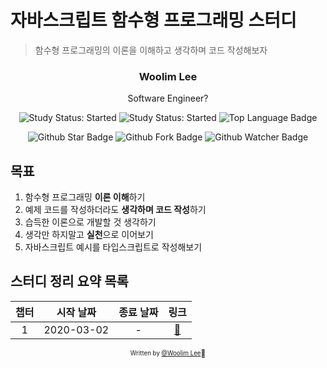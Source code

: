 # 자바스크립트 함수형 프로그래밍 스터디

> 함수형 프로그래밍의 이론을 이해하고 생각하며 코드 작성해보자

<div align="center">

<h3>Woolim Lee</h3>
<p>Software Engineer?</p>

![Study Status: Started](https://img.shields.io/badge/Study%20Status-Started-blue.svg) ![Study Status: Started](https://img.shields.io/badge/Start%20Date-2021--02--24-23d16b.svg) ![Top Language Badge](https://img.shields.io/github/languages/top/yesmad-coders/functional-programming-study)

![Github Star Badge](https://img.shields.io/github/stars/yesmad-coders/functional-programming-study?style=social) ![Github Fork Badge](https://img.shields.io/github/forks/yesmad-coders/functional-programming-study?style=social) ![Github Watcher Badge](https://img.shields.io/github/watchers/yesmad-coders/functional-programming-study?style=social)

</div>

## 목표

1. 함수형 프로그래밍 **이론 이해**하기
2. 예제 코드를 작성하더라도 **생각하며 코드 작성**하기
3. 습득한 이론으로 개발할 것 생각하기
4. 생각만 하지말고 **실천**으로 이어보기
5. 자바스크립트 예시를 타입스크립트로 작성해보기

## 스터디 정리 요약 목록

| 챕터 | 시작 날짜  | 종료 날짜 |             링크             |
| :--: | :--------: | :-------: | :--------------------------: |
|  1   | 2020-03-02 |     -     | [:link:](chapter1/README.md) |

<div align="center">

<sub><sup>Written by <a href="https://github.com/NoMoreBuild">@Woolim Lee</a></sup></sub><small>📝</small>

</div>
